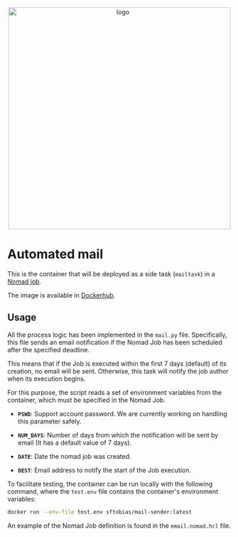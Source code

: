<div align="center">
  <img src="https://ai4eosc.eu/wp-content/uploads/sites/10/2022/09/horizontal-transparent.png" alt="logo" width="500"/>
</div>

# Automated mail

This is the container that will be deployed as a side task (`mailtask`) in a [Nomad job](https://github.com/AI4EOSC/ai4-papi/tree/master/etc).

 The image is available in [Dockerhub](https://hub.docker.com/repository/docker/sftobias/mail-sender).
 <!-- TODO: move to ai4os Dockerhub account -->

## Usage

All the process logic has been implemented in the `mail.py` file. Specifically, this file sends an email notification if the Nomad Job has been scheduled after the specified deadline.


This means that if the Job is executed within the first 7 days (default) of its creation, no email will be sent. Otherwise, this task will notify the job author when its execution begins.

For this purpose, the script reads a set of environment variables from the container, which must be specified in the Nomad Job.

- **`PSWD`**: Support account password. We are currently working on handling this parameter safely.

- **`NUM_DAYS`**: Number of days from which the notification will be sent by email (It has a default value of 7 days).

- **`DATE`**: Date the nomad job was created.

- **`DEST`**: Email address to notify the start of the Job execution.

To facilitate testing, the container can be run locally with the following command, where the `test.env` file contains the container's environment variables:

  ```bash
  docker run --env-file test.env sftobias/mail-sender:latest
  ```


An example of the Nomad Job definition is found in the `email.nomad.hcl` file.